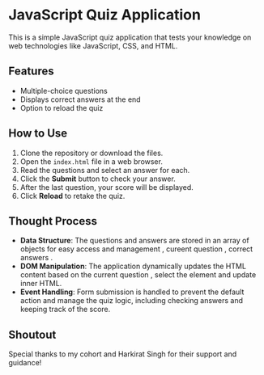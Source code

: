# JavaScript Quiz Application

This is a simple JavaScript quiz application that tests your knowledge on web technologies like JavaScript, CSS, and HTML. 

## Features

- Multiple-choice questions
- Displays correct answers at the end
- Option to reload the quiz

## How to Use

1. Clone the repository or download the files.
2. Open the `index.html` file in a web browser.
3. Read the questions and select an answer for each.
4. Click the **Submit** button to check your answer.
5. After the last question, your score will be displayed.
6. Click **Reload** to retake the quiz.

## Thought Process

- **Data Structure**: The questions and answers are stored in an array of objects for easy access and management , cureent question , correct answers  .
- **DOM Manipulation**: The application dynamically updates the HTML content based on the current question , select the element and update inner HTML.
- **Event Handling**: Form submission is handled to prevent the default action and manage the quiz logic, including checking answers and keeping track of the score.
  
## Shoutout

Special thanks to my cohort and Harkirat Singh for their support and guidance!
